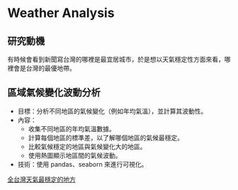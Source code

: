 # Weather Analysis

## 研究動機
有時候會看到新聞寫台灣的哪裡是最宜居城市，於是想以天氣穩定性方面來看，哪裡會是台灣的最優地帶。

## 區域氣候變化波動分析
- 目標：分析不同地區的氣候變化（例如年均氣溫），並計算其波動性。
- 內容：
  - 收集不同地區的年均氣溫數據。
  - 計算每個地區的標準差，以了解哪個地區的氣候最穩定。
  - 比較氣候穩定的地區與氣候變化大的地區。
  - 使用熱圖顯示地區間的氣候波動。
- 技術：使用 pandas、seaborn 來進行可視化。

[全台灣天氣最穩定的地方](https://www.google.com/search?q=%E5%85%A8%E5%8F%B0%E7%81%A3%E5%A4%A9%E6%B0%A3%E6%9C%80%E7%A9%A9%E5%AE%9A%E7%9A%84%E5%9C%B0%E6%96%B9)

